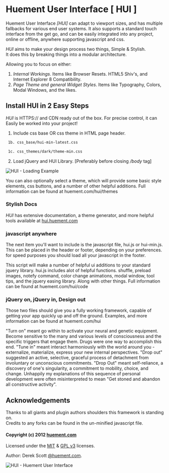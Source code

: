 Huement User Interface [ HUI ]
======

Huement User Interface *[HUI]* can adapt to viewport sizes, and has multiple fallbacks for various end user systems. It also supports a standard touch interface from the get go, and can be easily integrated into any project, online or offline, anywhere supporting javascript and css.

*HUI* aims to make your design process two things, Simple & Stylish.  
It does this by breaking things into a modular architecture.

Allowing you to focus on either: 

1. *Internal Workings*. Items like Browser Resets. HTML5 Shiv's, and Internet Explorer 8 Compatibility.
2. *Page Theme and general Widget Styles*. Items like Typography, Colors, Modal Windows, and the likes.

## Install HUI in 2 Easy Steps
*HUI* is HTTPS:// and CDN ready out of the box. For precise control, it can Easily be worked into your project!    

1. Include css base OR css theme in HTML page header.   
```html
 1b. css_base/hui-min-latest.css   
 ```   
```html
 1c. css_themes/dark/theme-min.css   
 ```

2. Load jQuery and HUI Library. [Preferably before closing */body* tag]    

![HUI - Loading Example](http://huement.s3.amazonaws.com/imgs/load_demo.png)

You can also optionally select a theme, which will provide some basic style elements, css buttons, and a number of other helpful additions. Full information can be found at huement.com/hui/themes

### Stylish Docs

*HUI* has extensive documentation, a theme generator, and more helpful tools available at [hui.huement.com](http://hui.huement.com)


### javascript anywhere

The next item you'll want to include is the javascript file, hui.js or hui-min.js. This can be placed in the header or footer, depending on your preferences. for speed purposes you should load all your javascript in the footer.

This script will make a number of helpful ui additions to your standard jquery library. hui.js includes alot of helpful functions. shuffle, preload images, notefy command, color change animations, modal window, tool tips, and the jquery easing library. Along with other things. Full information can be found at huement.com/hui/code

### jQuery on, jQuery in, Design out

Those two files should give you a fully working framework, capable of getting your app quickly up and off the ground. Examples, and more information can be found at huement.com/hui

"Turn on" meant go within to activate your neural and genetic equipment. Become sensitive to the many and various levels of consciousness and the specific triggers that engage them. Drugs were one way to accomplish this end. "Tune in" meant interact harmoniously with the world around you - externalize, materialize, express your new internal perspectives. "Drop out" suggested an active, selective, graceful process of detachment from involuntary or unconscious commitments. "Drop Out" meant self-reliance, a discovery of one's singularity, a commitment to mobility, choice, and change. Unhappily my explanations of this sequence of personal development were often misinterpreted to mean "Get stoned and abandon all constructive activity".

## Acknowledgements
Thanks to all giants and plugin authors shoulders this framework is standing on.    
Credits to any forks can be found in the un-minified javascript file. 

#### Copyright (c) 2012 [huement.com](http://huement.com)    
Licensed under the [MIT](http://www.opensource.org/licenses/mit-license.php) & [GPL v3](http://opensource.org/licenses/gpl-3.0.html) licenses.    
    

Author: Derek Scott [@huement.com](https://twitter.com/huement).    

![HUI - Huement User Interface](http://huement.s3.amazonaws.com/imgs/white_pumpkin.jpg)